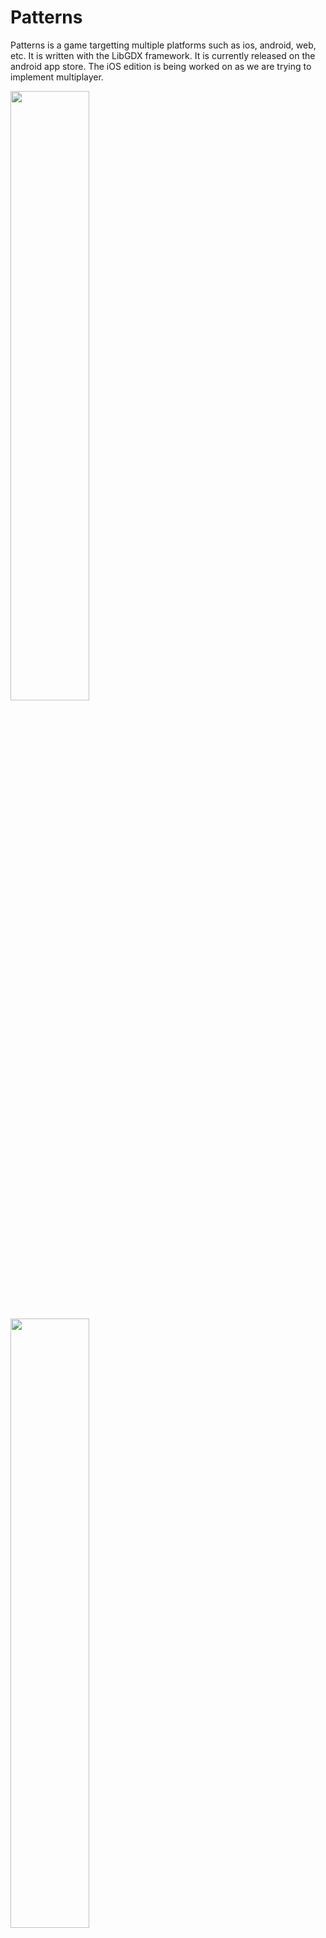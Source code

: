 <h1> <b> Patterns </b> </h1>
Patterns is a game targetting multiple platforms such as ios, android, web, etc. It is written with the LibGDX framework.
It is currently released on the android app store. The iOS edition is being worked on as we are trying to implement multiplayer.
<br>

<a href="https://play.google.com/store/apps/details?id=com.furryfaust.patterns.android"> <img src="http://metrochessla.com/wp-content/uploads/2012/10/available-google.png" width="50%"> </img> </a>

<a href="https://itunes.apple.com/us/app/patterns-by-kevin-faust/id1006217737?ls=1&mt=8"> <img src="http://blog.01synergy.com/wp-content/uploads/2011/12/available-on-iphone-app-store-logo.jpeg" width="50%"> </img> </a>
